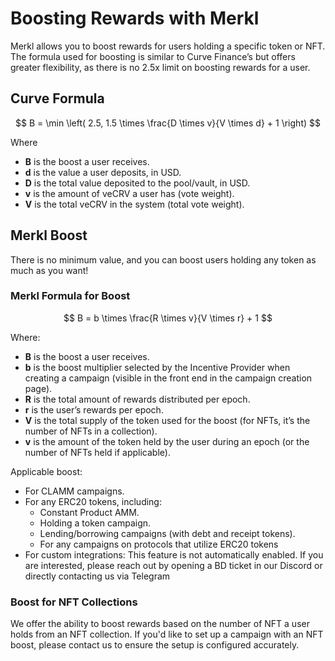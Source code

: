 # Boosting Rewards with Merkl
Merkl allows you to boost rewards for users holding a specific token or NFT. The formula used for boosting is similar to Curve Finance’s but offers greater flexibility, as there is no 2.5x limit on boosting rewards for a user.

## Curve Formula
$$
B = \min \left( 2.5, 1.5 \times \frac{D \times v}{V \times d} + 1 \right)
$$

Where
- **B** is the boost a user receives.
- **d** is the value a user deposits, in USD.
- **D** is the total value deposited to the pool/vault, in USD.
- **v** is the amount of veCRV a user has (vote weight).
- **V** is the total veCRV in the system (total vote weight).

## Merkl Boost
There is no minimum value, and you can boost users holding any token as much as you want!
### Merkl Formula for Boost
$$
B = b \times \frac{R \times v}{V \times r} + 1
$$


Where:
- **B** is the boost a user receives.
- **b** is the boost multiplier selected by the Incentive Provider when creating a campaign (visible in the front end in the campaign creation page).
- **R** is the total amount of rewards distributed per epoch.
- **r** is the user’s rewards per epoch.
- **V** is the total supply of the token used for the boost (for NFTs, it’s the number of NFTs in a collection).
- **v** is the amount of the token held by the user during an epoch (or the number of NFTs held if applicable).

Applicable boost:
- For CLAMM campaigns.
- For any ERC20 tokens, including:
    - Constant Product AMM.
    - Holding a token campaign.
    - Lending/borrowing campaigns (with debt and receipt tokens).
    - For any campaigns on protocols that utilize ERC20 tokens
- For custom integrations: This feature is not automatically enabled. If you are interested, please reach out by opening a BD ticket in our Discord or directly contacting us via Telegram

### Boost for NFT Collections
We offer the ability to boost rewards based on the number of NFT a user holds from an NFT collection. If you'd like to set up a campaign with an NFT boost, please contact us to ensure the setup is configured accurately.
